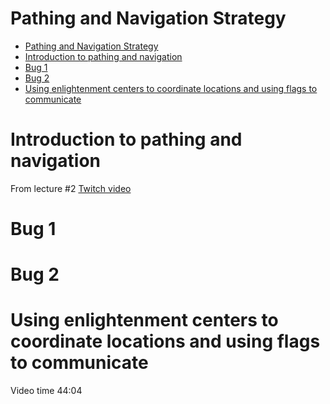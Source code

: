 # Pathing and Navigation Strategy

- [Pathing and Navigation Strategy](#pathing-and-navigation-strategy)
- [Introduction to pathing and navigation](#introduction-to-pathing-and-navigation)
- [Bug 1](#bug-1)
- [Bug 2](#bug-2)
- [Using enlightenment centers to coordinate locations and using flags to communicate](#using-enlightenment-centers-to-coordinate-locations-and-using-flags-to-communicate)

# Introduction to pathing and navigation  
 
From lecture #2
[Twitch video](https://www.twitch.tv/videos/866439939)

# Bug 1  
# Bug 2  
# Using enlightenment centers to coordinate locations and using flags to communicate  
Video time 44:04


